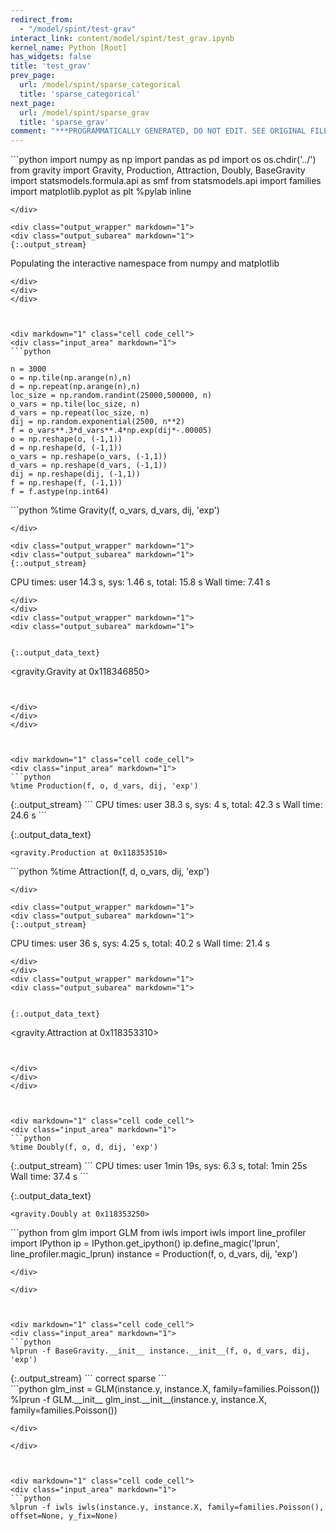 ```yaml
---
redirect_from:
  - "/model/spint/test-grav"
interact_link: content/model/spint/test_grav.ipynb
kernel_name: Python [Root]
has_widgets: false
title: 'test_grav'
prev_page:
  url: /model/spint/sparse_categorical
  title: 'sparse_categorical'
next_page:
  url: /model/spint/sparse_grav
  title: 'sparse_grav'
comment: "***PROGRAMMATICALLY GENERATED, DO NOT EDIT. SEE ORIGINAL FILES IN /content***"
---
```



<div markdown="1" class="cell code_cell">
<div class="input_area" markdown="1">
```python
import numpy as np
import pandas as pd
import os
os.chdir('../')
from gravity import Gravity, Production, Attraction, Doubly, BaseGravity
import statsmodels.formula.api as smf
from statsmodels.api import families
import matplotlib.pyplot as plt
%pylab inline

```
</div>

<div class="output_wrapper" markdown="1">
<div class="output_subarea" markdown="1">
{:.output_stream}
```
Populating the interactive namespace from numpy and matplotlib
```
</div>
</div>
</div>



<div markdown="1" class="cell code_cell">
<div class="input_area" markdown="1">
```python

n = 3000
o = np.tile(np.arange(n),n)
d = np.repeat(np.arange(n),n)
loc_size = np.random.randint(25000,500000, n)
o_vars = np.tile(loc_size, n)
d_vars = np.repeat(loc_size, n)
dij = np.random.exponential(2500, n**2)
f = o_vars**.3*d_vars**.4*np.exp(dij*-.00005)
o = np.reshape(o, (-1,1))
d = np.reshape(d, (-1,1))
o_vars = np.reshape(o_vars, (-1,1))
d_vars = np.reshape(d_vars, (-1,1))
dij = np.reshape(dij, (-1,1))
f = np.reshape(f, (-1,1))
f = f.astype(np.int64)

```
</div>

</div>



<div markdown="1" class="cell code_cell">
<div class="input_area" markdown="1">
```python
%time Gravity(f, o_vars, d_vars, dij, 'exp')

```
</div>

<div class="output_wrapper" markdown="1">
<div class="output_subarea" markdown="1">
{:.output_stream}
```
CPU times: user 14.3 s, sys: 1.46 s, total: 15.8 s
Wall time: 7.41 s
```
</div>
</div>
<div class="output_wrapper" markdown="1">
<div class="output_subarea" markdown="1">


{:.output_data_text}
```
<gravity.Gravity at 0x118346850>
```


</div>
</div>
</div>



<div markdown="1" class="cell code_cell">
<div class="input_area" markdown="1">
```python
%time Production(f, o, d_vars, dij, 'exp')

```
</div>

<div class="output_wrapper" markdown="1">
<div class="output_subarea" markdown="1">
{:.output_stream}
```
CPU times: user 38.3 s, sys: 4 s, total: 42.3 s
Wall time: 24.6 s
```
</div>
</div>
<div class="output_wrapper" markdown="1">
<div class="output_subarea" markdown="1">


{:.output_data_text}
```
<gravity.Production at 0x118353510>
```


</div>
</div>
</div>



<div markdown="1" class="cell code_cell">
<div class="input_area" markdown="1">
```python
%time Attraction(f, d, o_vars, dij, 'exp')

```
</div>

<div class="output_wrapper" markdown="1">
<div class="output_subarea" markdown="1">
{:.output_stream}
```
CPU times: user 36 s, sys: 4.25 s, total: 40.2 s
Wall time: 21.4 s
```
</div>
</div>
<div class="output_wrapper" markdown="1">
<div class="output_subarea" markdown="1">


{:.output_data_text}
```
<gravity.Attraction at 0x118353310>
```


</div>
</div>
</div>



<div markdown="1" class="cell code_cell">
<div class="input_area" markdown="1">
```python
%time Doubly(f, o, d, dij, 'exp')

```
</div>

<div class="output_wrapper" markdown="1">
<div class="output_subarea" markdown="1">
{:.output_stream}
```
CPU times: user 1min 19s, sys: 6.3 s, total: 1min 25s
Wall time: 37.4 s
```
</div>
</div>
<div class="output_wrapper" markdown="1">
<div class="output_subarea" markdown="1">


{:.output_data_text}
```
<gravity.Doubly at 0x118353250>
```


</div>
</div>
</div>



<div markdown="1" class="cell code_cell">
<div class="input_area" markdown="1">
```python
from glm import GLM
from iwls import iwls
import line_profiler
import IPython
ip = IPython.get_ipython()
ip.define_magic('lprun', line_profiler.magic_lprun)
instance = Production(f, o, d_vars, dij, 'exp')


```
</div>

</div>



<div markdown="1" class="cell code_cell">
<div class="input_area" markdown="1">
```python
%lprun -f BaseGravity.__init__ instance.__init__(f, o, d_vars, dij, 'exp')

```
</div>

<div class="output_wrapper" markdown="1">
<div class="output_subarea" markdown="1">
{:.output_stream}
```
correct sparse
```
</div>
</div>
</div>



<div markdown="1" class="cell code_cell">
<div class="input_area" markdown="1">
```python
glm_inst = GLM(instance.y, instance.X, family=families.Poisson())
%lprun -f GLM.__init__ glm_inst.__init__(instance.y, instance.X, family=families.Poisson())

```
</div>

</div>



<div markdown="1" class="cell code_cell">
<div class="input_area" markdown="1">
```python
%lprun -f iwls iwls(instance.y, instance.X, family=families.Poisson(), offset=None, y_fix=None)

```
</div>

</div>

